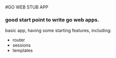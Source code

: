 #GO WEB STUB APP

### good start point to write go web apps.

basic app, having some starting features, including:
- router
- sessions
- templates
 
